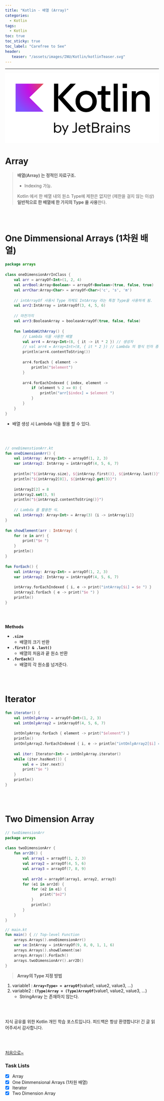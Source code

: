 ```yaml
---
title: "Kotlin - 배열 (Array)"
categories:
  - Kotlin
tags:
  - Kotlin
toc: true
toc_sticky: true
toc_label: "Carefree to See"
header:
   teaser: "/assets/images/INU/Kotlin/kotlinTeaser.svg"
---
```

<!-- Created by Chae Seung Min - CarefreeLife
Visit my Programming blog: https://carefreelife98.github.io --> 
---

![path](/assets/images/INU/Kotlin/kotlinTeaser.svg)

# Array
> **배열(Array) 는 정적인 자료구조.**
> 	- Indexing 가능.
> 
> Kotlin 에서 한 배열 내의 원소 Type에 제한은 없지만 (제한을 걸지 않는 이상) **일반적으로 한 배열에 한 가지의 Type 을 사용**한다.

<br><br>

# One Dimmensional Arrays (1차원 배열)

```kotlin
package arrays  
  
class oneDimensionArrInClass {  
    val arr = arrayOf<Int>(1, 2, 4)  
    val arrBool:Array<Boolean> = arrayOf<Boolean>(true, false, true)  
    val arrChar:Array<Char> = arrayOf<Char>('c', 's', 'm')  
  
    // intArrayOf 사용시 Type 자체도 IntArray 라는 특정 Type을 사용하게 됨.  
    val arr2:IntArray = intArrayOf(3, 4, 5, 6)  
  
    // 마찬가지  
    val arr3:BooleanArray = booleanArrayOf(true, false, false)  
  
    fun lambdaWithArray() {  
        // Lambda 식을 사용한 배열  
        val arr4 = Array<Int>(8, { it -> it * 2 }) // 생성자  
        // val arr4 = Array<Int>(8, { it * 2 }) // Lambda 의 형식 인자 종류가 하나인 경우 생략 가능  
        println(arr4.contentToString())
		
		arr4.forEach { element ->  
		    println("$element")  
		}  
  
		arr4.forEachIndexed { index, element ->  
		    if (element % 2 == 0) {  
		        println("arr[$index] = $element ")  
		    }  
		}
    }  
}
```
- 배열 생성 시 Lambda 식을 활용 할 수 있다.

<br><br>

```kotlin
// oneDimenstionArr.kt
fun oneDimensionArr() {  
    val intArray: Array<Int> = arrayOf(1, 2, 3)  
    var intArray2: IntArray = intArrayOf(4, 5, 6, 7)  
  
    println("${intArray.size}, ${intArray.first()}, ${intArray.last()}")  
    println("${intArray2[0]}, ${intArray2.get(3)}")  
  
    intArray2[2] = 8  
    intArray2.set(3, 9)  
    println("${intArray2.contentToString()}")  
  
    // Lambda 를 활용한 식.  
    val intArray3: Array<Int> = Array(3) {i -> intArray[i]}  
}  
  
fun showElement(arr : IntArray) {  
    for (e in arr) {  
        print("$e ")  
    }  
    println()  
}  
  
fun ForEach() {  
    val intArray: Array<Int> = arrayOf(1, 2, 3)  
    var intArray2: IntArray = intArrayOf(4, 5, 6, 7)  
  
    intArray.forEachIndexed { i, e -> print("intArray[$i] = $e ") }  
    intArray2.forEach { e -> print("$e ") }  
    println()  
}
```

<br><br>

**Methods**
-  **`.size`**
	- 배열의 크기 반환
- **`.first() & .last()`**
	- 배열의 처음과 끝 원소 반환
- **`.forEach()`**
	- 배열의 각 원소를 넘겨준다.

<br><br>

# Iterator
```kotlin
fun iterator() {  
    val intOnlyArray = arrayOf<Int>(1, 2, 3)  
    val intOnlyArray2 = intArrayOf(4, 5, 6, 7)  
  
    intOnlyArray.forEach { element -> print("$element") }  
    println()  
    intOnlyArray2.forEachIndexed { i, e -> println("intOnlyArray2[$i] = $e") }  
  
    val iter: Iterator<Int> = intOnlyArray.iterator()  
    while (iter.hasNext()) {  
        val e = iter.next()  
        print("$e ")  
    }  
    println()  
}
```

<br><br>

# Two Dimension Array

```kotlin
// twoDimensionArr
package arrays  
  
class twoDimensionArr {  
    fun arr2D() {  
        val array1 = arrayOf(1, 2, 3)  
        val array2 = arrayOf(4, 5, 6)  
        val array3 = arrayOf(7, 8, 9)  
  
        val arr2d = arrayOf(array1, array2, array3)  
        for (e1 in arr2d) {  
            for (e2 in e1) {  
                print("$e2")  
            }  
            println()  
        }  
    }  
}
```

```kotlin
// main.kt
fun main() { // Top-level Function  
    arrays.Arrays().oneDimensionArr()  
    var se:IntArray = intArrayOf(9, 8, 0, 1, 1, 6)  
    arrays.Arrays().showElement(se)  
    arrays.Arrays().ForEach()  
    arrays.twoDimensionArr().arr2D()  
}
```

> **Array의 Type 지정 방법**
1. variable1 : **`Array<Type> = arrayOf`**(value1, value2, value3, ...)
2. variable2 : **`(Type)Array = (Type)ArrayOf`**(value1, value2, value3, ...)
	- StringArray 는 존재하지 않는다.

<br><br>

지식 공유를 위한 Kotlin 개인 학습 포스트입니다.
피드백은 항상 환영합니다!
긴 글 읽어주셔서 감사합니다.



<br><br>

[처음으로~](#)

### Task Lists

>

- [x] Array
- [x] One Dimmensional Arrays (1차원 배열)
- [x] Iterator
- [x] Two Dimension Array
